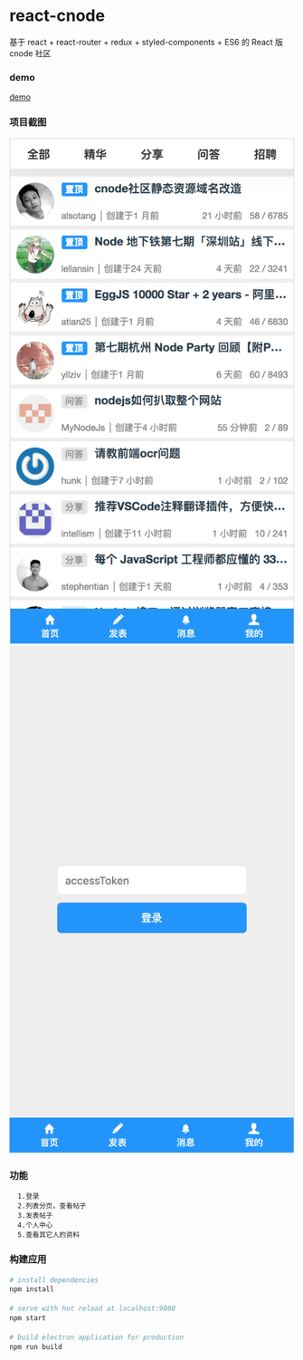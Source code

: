 # react-cnode
基于 react + react-router + redux + styled-components + ES6 的 React 版 cnode 社区

### demo
 [demo](http://xmit.coding.me/react-cnode)

### 项目截图

![screenshot1](./screenshot/screenshot_1.png)
![screenshot2](./screenshot/screenshot_2.png)

### 功能
```
  1.登录
  2.列表分页，查看帖子
  3.发表帖子
  4.个人中心
  5.查看其它人的资料
```

### 构建应用
``` bash
# install dependencies
npm install

# serve with hot reload at localhost:9080
npm start

# build electron application for production
npm run build
```
